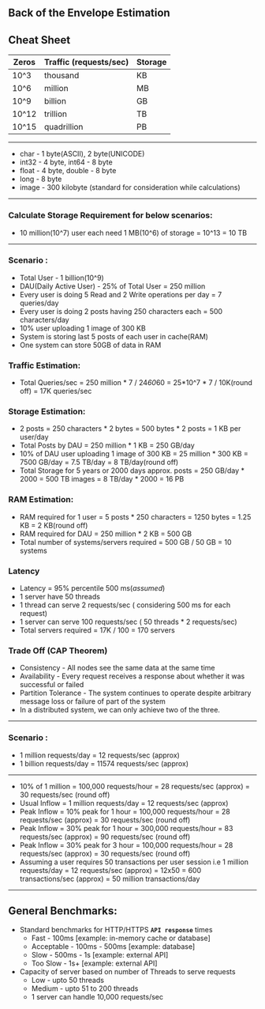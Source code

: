 
## Back of the Envelope Estimation

## Cheat Sheet
| Zeros | Traffic (requests/sec) | Storage |
|-------|------------------------|---------|
| 10^3  | thousand               | KB      |
| 10^6  | million                | MB      |
| 10^9  | billion                | GB      |
| 10^12 | trillion               | TB      |
| 10^15 | quadrillion            | PB      |

-----------------------------------------

* char - 1 byte(ASCII), 2 byte(UNICODE)
* int32 - 4 byte, int64 - 8 byte
* float - 4 byte, double - 8 byte
* long - 8 byte
* image - 300 kilobyte (standard for consideration while calculations)

-----------------------------------------
### Calculate Storage Requirement for below scenarios:
* 10 million(10^7) user each need 1 MB(10^6) of storage = 10^13 = 10 TB

-----------------------------------------
### Scenario :
 * Total User - 1 billion(10^9)
 * DAU(Daily Active User) - 25% of Total User = 250 million
 * Every user is doing 5 Read and 2 Write operations per day = 7 queries/day
 * Every user is doing 2 posts having 250 characters each = 500 characters/day
 * 10% user uploading 1 image of 300 KB
 * System is storing last 5 posts of each user in cache(RAM)
 * One system can store 50GB of data in RAM 

### Traffic Estimation:
 * Total Queries/sec = 250 million * 7 / 24*60*60 = 25*10^7 * 7 / 10K(round off) = 17K queries/sec

### Storage Estimation:
 * 2 posts = 250 characters * 2 bytes = 500 bytes * 2 posts = 1 KB per user/day
 * Total Posts by DAU = 250 million * 1 KB = 250 GB/day
 * 10% of DAU user uploading 1 image of 300 KB = 25 million * 300 KB = 7500 GB/day = 7.5 TB/day = 8 TB/day(round off)
 * Total Storage for 5 years or 2000 days approx.
       posts = 250 GB/day * 2000 = 500 TB
       images = 8 TB/day * 2000 = 16 PB

### RAM Estimation:
 * RAM required for 1 user = 5 posts * 250 characters = 1250 bytes = 1.25 KB = 2 KB(round off)
 * RAM required for DAU = 250 million * 2 KB = 500 GB
 * Total number of systems/servers required = 500 GB / 50 GB = 10 systems

### Latency
 * Latency = 95% percentile 500 ms(_assumed_)
 * 1 server have 50 threads
 * 1 thread can serve 2 requests/sec ( considering 500 ms for each request)
 * 1 server can serve 100 requests/sec ( 50 threads * 2 requests/sec)
 * Total servers required = 17K / 100 = 170 servers

### Trade Off (CAP Theorem)
 * Consistency - All nodes see the same data at the same time
 * Availability - Every request receives a response about whether it was successful or failed
 * Partition Tolerance - The system continues to operate despite arbitrary message loss or failure of part of the system
 * In a distributed system, we can only achieve two of the three.
    

-----------------------------------------
### Scenario :
* 1 million requests/day = 12 requests/sec (approx)
* 1 billion requests/day = 11574 requests/sec (approx)
-----------------------------------------
* 10% of 1 million = 100,000 requests/hour = 28 requests/sec (approx) = 30 requests/sec (round off)
* Usual Inflow = 1 million requests/day = 12 requests/sec (approx)
* Peak Inflow = 10% peak for 1 hour = 100,000 requests/hour = 28 requests/sec (approx) = 30 requests/sec (round off)
* Peak Inflow = 30% peak for 1 hour = 300,000 requests/hour = 83 requests/sec (approx) = 90 requests/sec (round off)
* Peak Inflow = 30% peak for 3 hour = 100,000 requests/hour = 28 requests/sec (approx) = 30 requests/sec (round off)
* Assuming a user requires 50 transactions per user session i.e 
 1 million requests/day = 12 requests/sec (approx) = 12x50 = 600 transactions/sec (approx) = 50 million transactions/day
-------------------------------------------

## General Benchmarks:
 * Standard benchmarks for HTTP/HTTPS **`API response`** times
   * Fast - 100ms [example: in-memory cache or database]
   * Acceptable - 100ms - 500ms [example: database]
   * Slow - 500ms - 1s [example: external API]
   * Too Slow - 1s+ [example: external API]
 * Capacity of server based on number of Threads to serve requests
   * Low - upto 50 threads 
   * Medium - upto 51 to 200 threads
   * 1 server can handle 10,000 requests/sec



